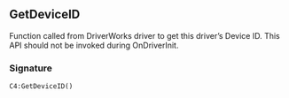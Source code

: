 ## GetDeviceID

Function called from DriverWorks driver to get this driver’s Device ID. This API should not be invoked during OnDriverInit.

### Signature

`C4:GetDeviceID()`
